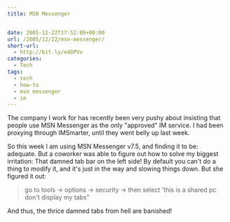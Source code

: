 ```yaml
---
title: MSN Messenger


date: 2005-12-22T17:52:09+00:00
url: /2005/12/22/msn-messenger/
short-url:
  - http://bit.ly/e4bPVv
categories:
  - Tech
tags:
  - tech
  - how-to
  - msn messenger
  - im
---
```

The company I work for has recently been very pushy about insisting that people use MSN Messenger as the only "approved" IM service. I had been proxying through IMSmarter, until they went belly up last week.

So this week I am using MSN Messenger v7.5, and finding it to be: adequate. But a coworker was able to figure out how to solve my biggest irritation: That damned tab bar on the left side! By default you can't do a thing to modify it, and it's just in the way and slowing things down. But she figured it out:

> go to tools -> options -> security -> then select 'this is a shared pc don't display my tabs"

And thus, the thrice damned tabs from hell are banished!